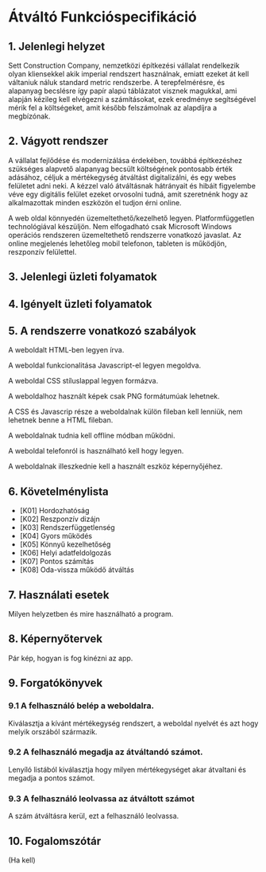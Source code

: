 # Átváltó Funkcióspecifikáció



## 1. Jelenlegi helyzet

Sett Construction Company, nemzetközi építkezési vállalat rendelkezik olyan kliensekkel akik imperial rendszert használnak, emiatt ezeket át kell váltaniuk náluk standard metric rendszerbe. A terepfelmérésre, és alapanyag becslésre így papír alapú táblázatot visznek magukkal, ami alapján kézileg kell elvégezni a számításokat, ezek eredménye segítségével mérik fel a költségeket, amit később felszámolnak az alapdíjra a megbízónak.



## 2. Vágyott rendszer

A vállalat fejlődése és modernizálása érdekében, továbbá építkezéshez szükséges alapvető alapanyag becsült költségének pontosabb érték adásához, céljuk a mértékegység átváltást digitalizálni, és egy webes felületet adni neki. A kézzel való átváltásnak hátrányait és hibáit figyelembe véve egy digitális felület ezeket orvosolni tudná, amit szeretnénk hogy az alkalmazottak minden eszközön el tudjon érni online.

A web oldal könnyedén üzemeltethető/kezelhető legyen. Platformfüggetlen technológiával készüljön.
Nem elfogadható csak Microsoft Windows operációs rendszeren üzemeltethető rendszerre vonatkozó javaslat.
Az online megjelenés lehetőleg mobil telefonon, tableten is működjön, reszponzív felülettel.
## 3. Jelenlegi üzleti folyamatok



## 4. Igényelt üzleti folyamatok




## 5. A rendszerre vonatkozó szabályok

A weboldalt HTML-ben legyen írva.

A weboldal funkcionalitása Javascript-el legyen megoldva.

A weboldal CSS stíluslappal legyen formázva.

A weboldalhoz használt képek csak PNG formátumúak lehetnek.

A CSS és Javascrip része a weboldalnak külön fileban kell lenniük, nem lehetnek benne a HTML fileban.

A weboldalnak tudnia kell offline módban működni.

A weboldal telefonról is használható kell hogy legyen.

A weboldalnak illeszkednie kell a használt eszköz képernyőjéhez.



## 6. Követelménylista

* [K01] Hordozhatóság
* [K02] Reszponzív dizájn
* [K03] Rendszerfüggetlenség
* [K04] Gyors működés
* [K05] Könnyű kezelhetőség
* [K06] Helyi adatfeldolgozás
* [K07] Pontos számítás
* [K08] Oda-vissza működő átváltás



## 7. Használati esetek

Milyen helyzetben és mire használható a program.



## 8. Képernyőtervek

Pár kép, hogyan is fog kinézni az app.



## 9. Forgatókönyvek

###  9.1 A felhasználó belép a weboldalra.
Kiválasztja a kívánt mértékegység rendszert, a weboldal nyelvét és azt hogy melyik orszából származik.

### 9.2 A felhasználó megadja az átváltandó számot.
Lenyíló listából kiválasztja hogy milyen mértékegységet akar átvaltani és megadja a pontos számot.

### 9.3 A felhasználó leolvassa az átváltott számot
A szám átváltásra kerül, ezt a felhasználó leolvassa.

## 10. Fogalomszótár

(Ha kell)